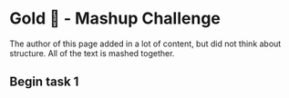 # Gold 🥇 - Mashup Challenge

The author of this page added in a lot of content, but did not think about structure. All of the text is mashed together. 
  


## Begin task 1
